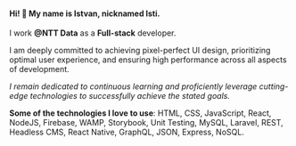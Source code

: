 
#### Hi! 👋 My name is Istvan, nicknamed Isti.

I work **@NTT Data** as a **Full-stack** developer.

I am deeply committed to achieving pixel-perfect UI design, prioritizing optimal user experience, and ensuring high performance across all aspects of development.

*I remain dedicated to continuous learning and proficiently leverage cutting-edge technologies to successfully achieve the stated goals.*

**Some of the technologies I love to use**:
HTML, CSS, JavaScript, React, NodeJS, Firebase, WAMP, Storybook, Unit Testing, MySQL, Laravel, REST, Headless CMS, React Native, GraphQL, JSON, Express, NoSQL.
